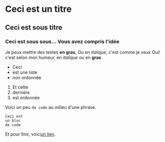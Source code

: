 # Ceci est un titre
## Ceci est sous titre
### Ceci est sous sous... Vous avez compris l'idée


Je peux mettre des textes **en gras**,
Ou en *italique*, c'est comme je veux
Oui! c'est selon mon humeur, en *italique* ou en **gras**

- Ceci
- est une liste
- non ordonnée

1. Et cette
2. dernière
3. est ordonnée

Voici un peu `de code` au milieu d'une phrase.

```
Ceci est 
un bloc
de code

```

Et pour finir, voici[un lien](https://www.wikipédia.org/).
